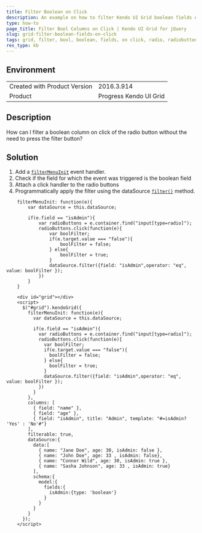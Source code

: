```yaml
---
title: Filter Boolean on Click
description: An example on how to filter Kendo UI Grid boolean fields on click of the radio button in the FilterMenu.
type: how-to
page_title: Filter Bool Columns on Click | Kendo UI Grid for jQuery
slug: grid-filter-boolean-fields-on-click
tags: grid, filter, bool, boolean, fields, on click, radio, radiobuttons
res_type: kb
---
```


## Environment

<table>
	<tr>
		<td>Created with Product Version</td>
		<td>2016.3.914</td>
	</tr>
	<tr>
		<td>Product</td>
		<td>Progress Kendo UI Grid</td>
	</tr>
</table>

## Description

How can I filter a boolean column on click of the radio button without the need to press the filter button?

## Solution

1. Add a [`filterMenuInit`](/api/javascript/ui/grid/events/filtermenuinit) event handler.
1. Check if the field for which the event was triggered is the boolean field
1. Attach a click handler to the radio buttons
1. Programmatically apply the filter using the dataSource [`filter()`](/api/javascript/data/datasource/methods/filter) method.

```
    filterMenuInit: function(e){
        var dataSource = this.dataSource;

        if(e.field == "isAdmin"){
            var radioButtons = e.container.find("input[type=radio]");
            radioButtons.click(function(e){
                var boolFilter;
                if(e.target.value === "false"){
                    boolFilter = false;
                } else{
                    boolFilter = true;
                }
                dataSource.filter({field: "isAdmin",operator: "eq", value: boolFilter });
            })
        }
    }
```

```dojo
    <div id="grid"></div>
    <script>
      $("#grid").kendoGrid({
        filterMenuInit: function(e){
          var dataSource = this.dataSource;

          if(e.field == "isAdmin"){
            var radioButtons = e.container.find("input[type=radio]");
            radioButtons.click(function(e){
              var boolFilter;
              if(e.target.value === "false"){
                boolFilter = false;
              } else{
                boolFilter = true;
              }
              dataSource.filter({field: "isAdmin",operator: "eq", value: boolFilter });
            })
          }
        },
        columns: [
          { field: "name" },
          { field: "age" },
          { field: "isAdmin", title: "Admin", template: "#=isAdmin? 'Yes' : 'No'#"}
        ],
        filterable: true,
        dataSource:{
          data:[
            { name: "Jane Doe", age: 30, isAdmin: false },
            { name: "John Doe", age: 33 , isAdmin: false},
            { name: "Connor Wild", age: 30, isAdmin: true },
            { name: "Sasha Johnson", age: 33 , isAdmin: true}
          ],
          schema:{
            model:{
              fields:{
                isAdmin:{type: 'boolean'}
              }
            }
          }
        }
      });
    </script>
```
